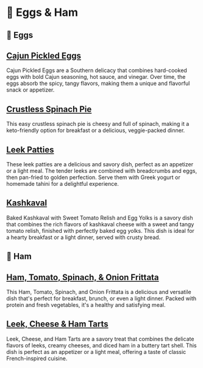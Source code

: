# &#127859; Eggs &amp; Ham
## &#129370; Eggs
## [Cajun Pickled Eggs](cajun-pickled-eggs.adoc)
Cajun Pickled Eggs are a Southern delicacy that combines hard-cooked eggs with bold Cajun seasoning, hot sauce, and vinegar. Over time, the eggs absorb the spicy, tangy flavors, making them a unique and flavorful snack or appetizer.
## [Crustless Spinach Pie](crustless-spinach-pie.adoc)
This easy crustless spinach pie is cheesy and full of spinach, making it a keto-friendly option for breakfast or a delicious, veggie-packed dinner.
## [Leek Patties](leek-patties.adoc)
These leek patties are a delicious and savory dish, perfect as an appetizer or a light meal. The tender leeks are combined with breadcrumbs and eggs, then pan-fried to golden perfection. Serve them with Greek yogurt or homemade tahini for a delightful experience.
## [Kashkaval](kashkaval.adoc)
Baked Kashkaval with Sweet Tomato Relish and Egg Yolks is a savory dish that combines the rich flavors of kashkaval cheese with a sweet and tangy tomato relish, finished with perfectly baked egg yolks. This dish is ideal for a hearty breakfast or a light dinner, served with crusty bread.
## &#127830; Ham
## [Ham, Tomato, Spinach, &amp; Onion Frittata](ham-tomato-spinach-frittata.adoc)
This Ham, Tomato, Spinach, and Onion Frittata is a delicious and versatile dish that's perfect for breakfast, brunch, or even a light dinner. Packed with protein and fresh vegetables, it's a healthy and satisfying meal.
## [Leek, Cheese &amp; Ham Tarts](leek-cheese-ham-tarts.adoc)
Leek, Cheese, and Ham Tarts are a savory treat that combines the delicate flavors of leeks, creamy cheeses, and diced ham in a buttery tart shell. This dish is perfect as an appetizer or a light meal, offering a taste of classic French-inspired cuisine.
